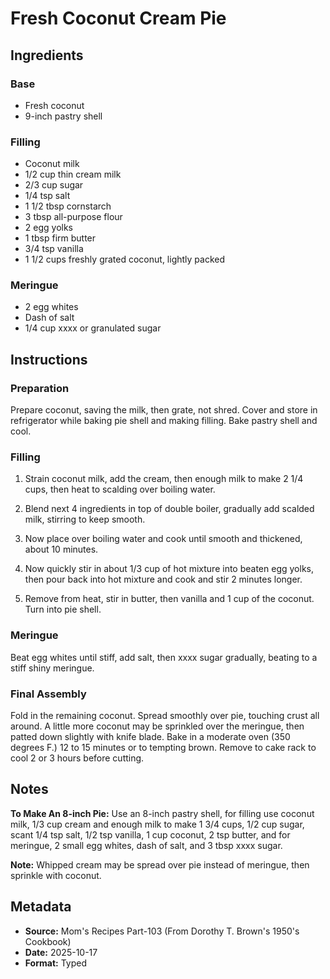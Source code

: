 # Fresh Coconut Cream Pie

## Ingredients

### Base
- Fresh coconut
- 9-inch pastry shell

### Filling
- Coconut milk
- 1/2 cup thin cream milk
- 2/3 cup sugar
- 1/4 tsp salt
- 1 1/2 tbsp cornstarch
- 3 tbsp all-purpose flour
- 2 egg yolks
- 1 tbsp firm butter
- 3/4 tsp vanilla
- 1 1/2 cups freshly grated coconut, lightly packed

### Meringue
- 2 egg whites
- Dash of salt
- 1/4 cup xxxx or granulated sugar

## Instructions

### Preparation
Prepare coconut, saving the milk, then grate, not shred. Cover and store in refrigerator while baking pie shell and making filling. Bake pastry shell and cool.

### Filling
1. Strain coconut milk, add the cream, then enough milk to make 2 1/4 cups, then heat to scalding over boiling water.

2. Blend next 4 ingredients in top of double boiler, gradually add scalded milk, stirring to keep smooth.

3. Now place over boiling water and cook until smooth and thickened, about 10 minutes.

4. Now quickly stir in about 1/3 cup of hot mixture into beaten egg yolks, then pour back into hot mixture and cook and stir 2 minutes longer.

5. Remove from heat, stir in butter, then vanilla and 1 cup of the coconut. Turn into pie shell.

### Meringue
Beat egg whites until stiff, add salt, then xxxx sugar gradually, beating to a stiff shiny meringue.

### Final Assembly
Fold in the remaining coconut. Spread smoothly over pie, touching crust all around. A little more coconut may be sprinkled over the meringue, then patted down slightly with knife blade. Bake in a moderate oven (350 degrees F.) 12 to 15 minutes or to tempting brown. Remove to cake rack to cool 2 or 3 hours before cutting.

## Notes

**To Make An 8-inch Pie:** Use an 8-inch pastry shell, for filling use coconut milk, 1/3 cup cream and enough milk to make 1 3/4 cups, 1/2 cup sugar, scant 1/4 tsp salt, 1/2 tsp vanilla, 1 cup coconut, 2 tsp butter, and for meringue, 2 small egg whites, dash of salt, and 3 tbsp xxxx sugar.

**Note:** Whipped cream may be spread over pie instead of meringue, then sprinkle with coconut.

## Metadata

- **Source:** Mom's Recipes Part-103 (From Dorothy T. Brown's 1950's Cookbook)
- **Date:** 2025-10-17
- **Format:** Typed
